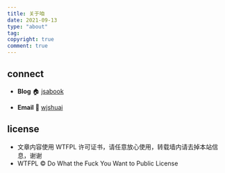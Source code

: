 ```yaml
---
title: 关于咱
date: 2021-09-13
type: "about"
tag:
copyright: true
comment: true
---
```


## connect

- **Blog** 🏠 [jsabook](https://jsabook.github.io/)

- **Email** 📧 [wjshuai](mailto:wujiashuaizfq@gmail.com)

## license

- 文章内容使用 WTFPL 许可证书，请任意放心使用，转载墙内请去掉本站信息，谢谢
- WTFPL © Do What the Fuck You Want to Public License

